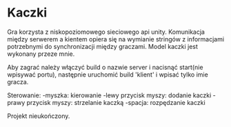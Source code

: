 ﻿# Kaczki

Gra korzysta z niskopoziomowego sieciowego api unity. Komunikacja między serwerem a kientem opiera się na wymianie stringów z informacjami potrzebnymi do synchronizacji między graczami.
Model kaczki jest wykonany przeze mnie.

Aby zagrać należy włączyć build o nazwie server i nacisnąć start(nie wpisywać portu), następnie uruchomić build 'klient' i wpisać tylko imie gracza.

Sterowanie:
-myszka: kierowanie 
-lewy przycisk myszy: dodanie kaczki
-prawy przycisk myszy: strzelanie kaczką
-spacja: rozpędzanie kaczki

Projekt nieukończony.
